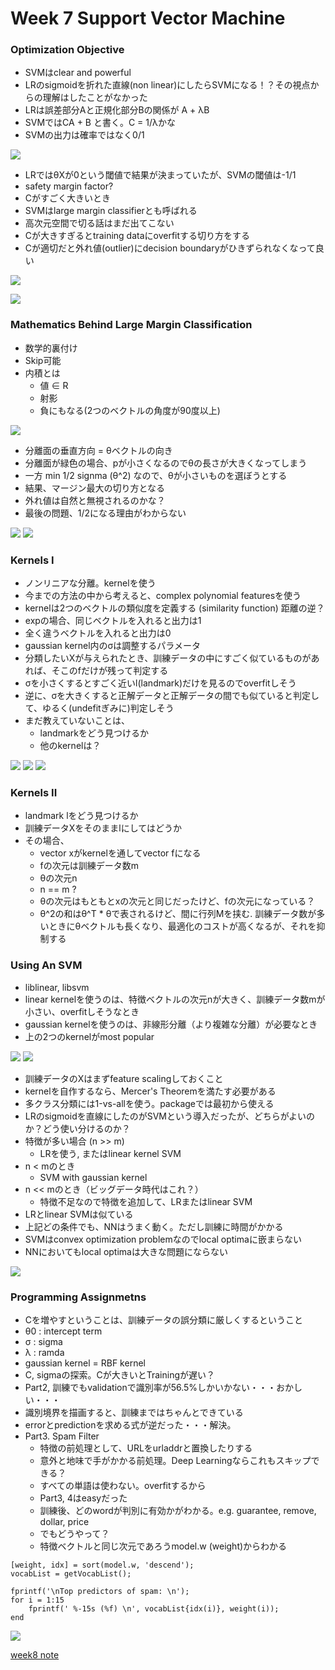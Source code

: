 # Week 7 Support Vector Machine

### Optimization Objective

* SVMはclear and powerful
* LRのsigmoidを折れた直線(non linear)にしたらSVMになる！？その視点からの理解はしたことがなかった
* LRは誤差部分Aと正規化部分Bの関係が A + λB
* SVMではCA + B と書く。C = 1/λかな
* SVMの出力は確率ではなく0/1

![](./change-LR.png)

* LRではθXが0という閾値で結果が決まっていたが、SVMの閾値は-1/1
* safety margin factor?
* Cがすごく大きいとき
* SVMはlarge margin classifierとも呼ばれる
* 高次元空間で切る話はまだ出てこない
* Cが大きすぎるとtraining dataにoverfitする切り方をする
* Cが適切だと外れ値(outlier)にdecision boundaryがひきずられなくなって良い


![](./margin.png)

![](./C-large-magenta-line.png)

### Mathematics Behind Large Margin Classification

* 数学的裏付け
* Skip可能
* 内積とは
	* 値 ∈ R
	* 射影
	* 負にもなる(2つのベクトルの角度が90度以上)
	
![](./inner-product.png)

* 分離面の垂直方向 = θベクトルの向き
* 分離面が緑色の場合、pが小さくなるのでθの長さが大きくなってしまう
* 一方 min 1/2 signma (θ^2) なので、θが小さいものを選ぼうとする
* 結果、マージン最大の切り方となる
* 外れ値は自然と無視されるのかな？
* 最後の問題、1/2になる理由がわからない

![](./decision-boundary.png)
![](./decision-boundary2.png)


### Kernels I

* ノンリニアな分離。kernelを使う
* 今までの方法の中から考えると、complex polynomial featuresを使う
* kernelは2つのベクトルの類似度を定義する (similarity function) 距離の逆？
* expの場合、同じベクトルを入れると出力は1
* 全く違うベクトルを入れると出力は0
* gaussian kernel内のσは調整するパラメータ
* 分類したいXが与えられたとき、訓練データの中にすごく似ているものがあれば、そこのfだけが残って判定する
* σを小さくするとすごく近いl(landmark)だけを見るのでoverfitしそう
* 逆に、σを大きくすると正解データと正解データの間でも似ていると判定して、ゆるく(undefitぎみに)判定しそう
* まだ教えていないことは、
	* landmarkをどう見つけるか
	* 他のkernelは？
	
![](./landmark.png)
![](./similarity.png)
![](./boundary.png)

	
### Kernels II

* landmark lをどう見つけるか
* 訓練データXをそのままlにしてはどうか
* その場合、
	* vector xがkernelを通してvector fになる
	* fの次元は訓練データ数m
	* θの次元n
	* n == m ?
	* θの次元はもともとxの次元と同じだったけど、fの次元になっている？
	* θ^2の和はθ^T * θで表されるけど、間に行列Mを挟む. 訓練データ数が多いときにθベクトルも長くなり、最適化のコストが高くなるが、それを抑制する

### Using An SVM

* liblinear, libsvm
* linear kernelを使うのは、特徴ベクトルの次元nが大きく、訓練データ数mが小さい、overfitしそうなとき
* gaussian kernelを使うのは、非線形分離（より複雑な分離）が必要なとき
* 上の2つのkernelがmost popular

![](./svm-package.png)
![](./other-kernel.png)

* 訓練データのXはまずfeature scalingしておくこと
* kernelを自作するなら、Mercer's Theoremを満たす必要がある
* 多クラス分類には1-vs-allを使う。packageでは最初から使える
* LRのsigmoidを直線にしたのがSVMという導入だったが、どちらがよいのか？どう使い分けるのか？
* 特徴が多い場合 (n >> m)
	* LRを使う, またはlinear kernel SVM
* n < mのとき
	* SVM with gaussian kernel
* n << mのとき（ビッグデータ時代はこれ？）
	* 特徴不足なので特徴を追加して、LRまたはlinear SVM
* LRとlinear SVMは似ている
* 上記どの条件でも、NNはうまく動く。ただし訓練に時間がかかる
* SVMはconvex optimization problemなのでlocal optimaに嵌まらない
* NNにおいてもlocal optimaは大きな問題にならない

![](./LR-vs-NN.png)


### Programming Assignmetns

* Cを増やすということは、訓練データの誤分類に厳しくするということ
* θ0 : intercept term
* σ : sigma
* λ : ramda
* gaussian kernel = RBF kernel
* C, sigmaの探索。Cが大きいとTrainingが遅い？
* Part2, 訓練でもvalidationで識別率が56.5%しかいかない・・・おかしい・・・
* 識別境界を描画すると、訓練まではちゃんとできている
* errorとpredictionを求める式が逆だった・・・解決。
* Part3. Spam Filter 
	* 特徴の前処理として、URLをurladdrと置換したりする
	* 意外と地味で手がかかる前処理。Deep Learningならこれもスキップできる？
	* すべての単語は使わない。overfitするから
	* Part3, 4はeasyだった
	* 訓練後、どのwordが判別に有効かがわかる。e.g. guarantee, remove, dollar, price
	* でもどうやって？
	* 特徴ベクトルと同じ次元であろうmodel.w (weight)からわかる

```
[weight, idx] = sort(model.w, 'descend');
vocabList = getVocabList();

fprintf('\nTop predictors of spam: \n');
for i = 1:15
    fprintf(' %-15s (%f) \n', vocabList{idx(i)}, weight(i));
end
```

![](./spam-words.png)

[week8 note](https://github.com/peroon/coursela/tree/master/machine_learning/week8)